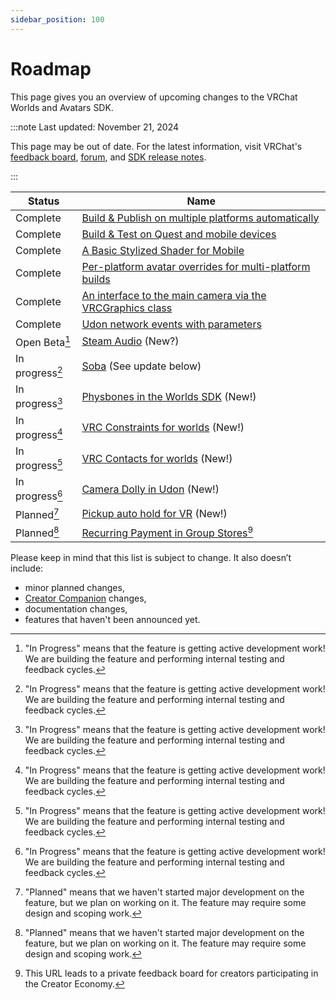 ```yaml
---
sidebar_position: 100
---
```

# Roadmap

This page gives you an overview of upcoming changes to the VRChat Worlds and Avatars SDK.

:::note Last updated: November 21, 2024

This page may be out of date. For the latest information, visit VRChat's [feedback board](https://feedback.vrchat.com/),  [forum](https://ask.vrchat.com/c/official/31), and [SDK release notes](/releases/).

:::

| Status          | Name                                                                                                                                                              |
| --------------- | ----------------------------------------------------------------------------------------------------------------------------------------------------------------- |
| Complete        | [Build & Publish on multiple platforms automatically](https://feedback.vrchat.com/sdk-bug-reports/p/build-publish-on-multiple-platforms-automatically)            |
| Complete        | [Build & Test on Quest and mobile devices](https://feedback.vrchat.com/sdk-bug-reports/p/build-test-on-mobile-devices)                                            |
| Complete        | [A Basic Stylized Shader for Mobile](https://feedback.vrchat.com/avatar-30/p/a-basic-stylized-shader-for-mobile)                                                  |
| Complete        | [Per-platform avatar overrides for multi-platform builds](https://feedback.vrchat.com/avatar-30/p/per-platform-avatar-overrides-for-multi-platform-build-upload)  |
| Complete        | [An interface to the main camera via the VRCGraphics class](https://feedback.vrchat.com/udon/p/give-us-an-interface-to-the-main-camera-via-the-vrcgraphics-class) |
| Complete        | [Udon network events with parameters](https://feedback.vrchat.com/udon/p/udon-network-events-with-parameters)                                                     |
| Open Beta[^3]   | [Steam Audio](https://feedback.vrchat.com/feature-requests/p/replace-onsp-with-steam-audio) (New?)                                                                |
| In progress[^3] | [Soba](https://feedback.vrchat.com/udon/p/udon-2) (See update below)                                                                                              |
| In progress[^3] | [Physbones in the Worlds SDK](https://feedback.vrchat.com/udon/p/physbones-in-the-worlds-sdk) (New!)                                                              |
| In progress[^3] | [VRC Constraints for worlds](https://feedback.vrchat.com/feature-requests/p/vrc-constraints-add-vrc-constraints-to-the-worlds-sdk) (New!)                         |
| In progress[^3] | [VRC Contacts for worlds](https://feedback.vrchat.com/udon/p/vrc-contacts-for-worlds) (New!)                                                                      |
| In progress[^3] | [Camera Dolly in Udon](https://feedback.vrchat.com/udon/p/camera-dolly-in-udon) (New!)                                                                            |
| Planned[^4]     | [Pickup auto hold for VR](https://feedback.vrchat.com/udon/p/vrcpickup-auto-hold-does-not-work-on-any-platform-except-for-desktop-and-vive-wa) (New!)             |
| Planned[^4]     | [Recurring Payment in Group Stores](https://feedback.vrchat.com/creator-economy-sellers/p/recurring-payment-in-group-stores)[^5]                                  |

Please keep in mind that this list is subject to change. It also doesn’t include:
- minor planned changes,
- [Creator Companion](https://vcc.docs.vrchat.com/) changes,
- documentation changes,
- features that haven't been announced yet.


[^4]: "Planned" means that we haven't started major development on the feature, but we plan on working on it. The feature may require some design and scoping work.
[^3]: "In Progress" means that the feature is getting active development work! We are building the feature and performing internal testing and feedback cycles.
[^2]: "Closed Beta" means that this feature is getting tested with a selected group of users to collect feedback and find bugs.
[^1]: "Complete" means that this feature is done and released to everyone on the main version of VRChat.
[^5]: This URL leads to a private feedback board for creators participating in the Creator Economy.